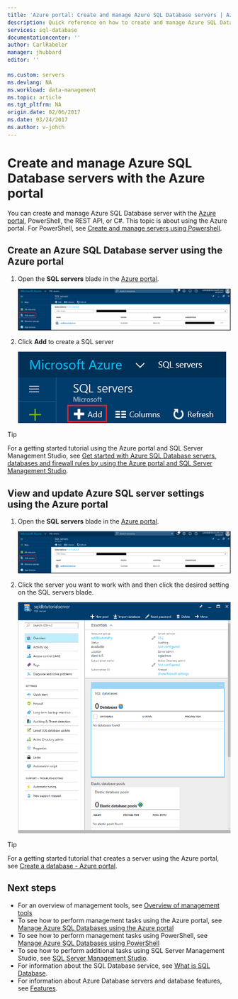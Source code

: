 ```yaml
---
title: 'Azure portal: Create and manage Azure SQL Database servers | Azure'
description: Quick reference on how to create and manage Azure SQL Database servers with the Azure portal.
services: sql-database
documentationcenter: ''
author: CarlRabeler
manager: jhubbard
editor: ''

ms.custom: servers
ms.devlang: NA
ms.workload: data-management
ms.topic: article
ms.tgt_pltfrm: NA
origin.date: 02/06/2017
ms.date: 03/24/2017
ms.author: v-johch
---
```


# Create and manage Azure SQL Database servers with the Azure portal

You can create and manage Azure SQL Database server with the [Azure portal](https://portal.azure.cn/), PowerShell, the REST API, or C#. This topic is about using the Azure portal. For PowerShell, see [Create and manage servers using Powershell](./sql-database-manage-servers-powershell.md).

## Create an Azure SQL Database server using the Azure portal

1. Open the **SQL servers** blade in the [Azure portal](https://portal.azure.cn/). 

    ![sql servers](./media/sql-database-get-started/new-sql-server.png)

2. Click **Add** to create a SQL server

    ![add new sql server](./media/sql-database-get-started/new-sql-server-add.png)

> [!TIP]
> For a getting started tutorial using the Azure portal and SQL Server Management Studio, see [Get started with Azure SQL Database servers, databases and firewall rules by using the Azure portal and SQL Server Management Studio](./sql-database-get-started.md).
>

## View and update Azure SQL server settings using the Azure portal
1. Open the **SQL servers** blade in the [Azure portal](https://portal.azure.cn/). 

    ![new sql server](./media/sql-database-get-started/new-sql-server.png)

2. Click the server you want to work with and then click the desired setting on the SQL servers blade. 

    ![sql server blade](./media/sql-database-get-started/sql-server-blade.png)

> [!TIP]
> For a getting started tutorial that creates a server using the Azure portal, see [Create a database - Azure portal](./sql-database-get-started.md).
>

## Next steps
* For an overview of management tools, see [Overview of management tools](./sql-database-manage-overview.md)
* To see how to perform management tasks using the Azure portal, see [Manage Azure SQL Databases using the Azure portal](./sql-database-manage-portal.md)
* To see how to perform management tasks using PowerShell, see [Manage Azure SQL Databases using PowerShell](./sql-database-manage-powershell.md)
* To see how to perform additional tasks using SQL Server Management Studio, see [SQL Server Management Studio](./sql-database-manage-azure-ssms.md).
* For information about the SQL Database service, see [What is SQL Database](./sql-database-technical-overview.md). 
* For information about Azure Database servers and database features, see [Features](./sql-database-features.md).